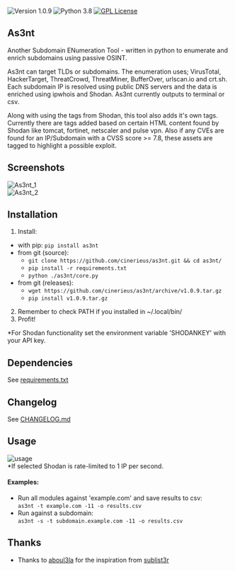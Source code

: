 ![Version 1.0.9](http://img.shields.io/badge/version-v1.0.9-purple.svg)
![Python 3.8](http://img.shields.io/badge/python-3.8-yellow.svg)
[![GPL License](http://img.shields.io/badge/license-GPL%20License-blue.svg)](https://github.com/cinerieus/as3nt/blob/master/LICENSE)  

## As3nt
Another Subdomain ENumeration Tool - written in python to enumerate and enrich subdomains using passive OSINT.  

As3nt can target TLDs or subdomains. The enumeration uses; VirusTotal, HackerTarget, ThreatCrowd, ThreatMiner, BufferOver, urlscan.io and crt.sh. Each subdomain IP is resolved using public DNS servers and the data is enriched using ipwhois and Shodan. As3nt currently outputs to terminal or csv. 

Along with using the tags from Shodan, this tool also adds it's own tags. Currently there are tags added based on certain HTML content found by Shodan like tomcat, fortinet, netscaler and pulse vpn. Also if any CVEs are found for an IP/Subdomain with a CVSS score >= 7.8, these assets are tagged to highlight a possible exploit. 

## Screenshots 
![As3nt_1](https://github.com/cinerieus/as3nt/blob/master/screenshots/as3nt_1.gif)  
![As3nt_2](https://github.com/cinerieus/as3nt/blob/master/screenshots/as3nt_2.gif)

## Installation 
1. Install:
  - with pip: `pip install as3nt`
  - from git (source): 
	- `git clone https://github.com/cinerieus/as3nt.git && cd as3nt/`  
	- `pip install -r requirements.txt`
	- `python ./as3nt/core.py` 
  - from git (releases):
	- `wget https://github.com/cinerieus/as3nt/archive/v1.0.9.tar.gz`
	- `pip install v1.0.9.tar.gz` 
2. Remember to check PATH if you installed in ~/.local/bin/ 
3. Profit! 

*For Shodan functionality set the environment variable 'SHODANKEY' with your API key. 

## Dependencies 
See [requirements.txt](https://github.com/cinerieus/as3nt/blob/master/requirements.txt) 

## Changelog
See [CHANGELOG.md](https://github.com/cinerieus/as3nt/blob/master/CHANGELOG.md) 

## Usage 
![usage](https://github.com/cinerieus/as3nt/blob/master/screenshots/usage.png)  
*If selected Shodan is rate-limited to 1 IP per second.

#### Examples:  
- Run all modules against 'example.com' and save results to csv:  
`as3nt -t example.com -11 -o results.csv`   
- Run against a subdomain:  
`as3nt -s -t subdomain.example.com -11 -o results.csv`  

## Thanks  
- Thanks to [aboul3la](https://github.com/aboul3la/) for the inspiration from [sublist3r](https://github.com/aboul3la/Sublist3r)
